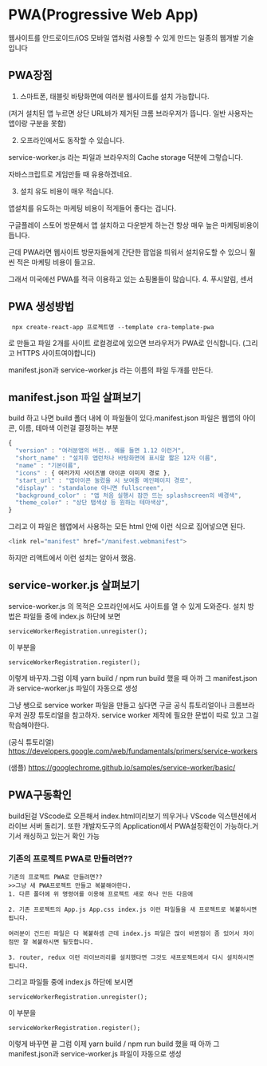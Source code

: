 # PWA(Progressive Web App)

웹사이트를 안드로이드/iOS 모바일 앱처럼 사용할 수 있게 만드는 일종의 웹개발 기술입니다

## PWA장점

1. 스마트폰, 태블릿 바탕화면에 여러분 웹사이트를 설치 가능합니다.

(저거 설치된 앱 누르면 상단 URL바가 제거된 크롬 브라우저가 뜹니다. 일반 사용자는 앱이랑 구분을 못함)

2. 오프라인에서도 동작할 수 있습니다.

service-worker.js 라는 파일과 브라우저의 Cache storage 덕분에 그렇습니다.

자바스크립트로 게임만들 때 유용하겠네요.

3. 설치 유도 비용이 매우 적습니다.

앱설치를 유도하는 마케팅 비용이 적게들어 좋다는 겁니다.

구글플레이 스토어 방문해서 앱 설치하고 다운받게 하는건 항상 매우 높은 마케팅비용이 듭니다.

근데 PWA라면 웹사이트 방문자들에게 간단한 팝업을 띄워서 설치유도할 수 있으니 훨씬 적은 마케팅 비용이 들고요.

그래서 미국에선 PWA를 적극 이용하고 있는 쇼핑몰들이 많습니다. 4. 푸시알림, 센서

## PWA 생성방법

```
 npx create-react-app 프로젝트명 --template cra-template-pwa
```

로 만들고 파일 2개를 사이트 로컬경로에 있으면 브라우저가 PWA로 인식합니다. (그리고 HTTPS 사이트여야합니다)

manifest.json과 service-worker.js 라는 이름의 파일 두개를 만든다.

## manifest.json 파일 살펴보기

build 하고 나면 build 폴더 내에 이 파일들이 있다.manifest.json 파일은 웹앱의 아이콘, 이름, 테마색 이런걸 결정하는 부분

```ts
{
  "version" : "여러분앱의 버전.. 예를 들면 1.12 이런거",
  "short_name" : "설치후 앱런처나 바탕화면에 표시할 짧은 12자 이름",
  "name" : "기본이름",
  "icons" : { 여러가지 사이즈별 아이콘 이미지 경로 },
  "start_url" : "앱아이콘 눌렀을 시 보여줄 메인페이지 경로",
  "display" : "standalone 아니면 fullscreen",
  "background_color" : "앱 처음 실행시 잠깐 뜨는 splashscreen의 배경색",
  "theme_color" : "상단 탭색상 등 원하는 테마색상",
}
```

그리고 이 파일은 웹앱에서 사용하는 모든 html 안에 이런 식으로 집어넣으면 된다.

```ts
<link rel="manifest" href="/manifest.webmanifest">
```

하지만 리액트에서 이런 설치는 알아서 했음.

## service-worker.js 살펴보기

service-worker.js 의 목적은 오프라인에서도 사이트를 열 수 있게 도와준다.
설치 방법은 파일들 중에 index.js 하단에 보면

```
serviceWorkerRegistration.unregister();
```

이 부분을

```
serviceWorkerRegistration.register();
```

이렇게 바꾸자.그럼 이제 yarn build / npm run build 했을 때 아까 그 manifest.json과 service-worker.js 파일이 자동으로 생성

그냥 쌩으로 service worker 파일을 만들고 싶다면 구글 공식 튜토리얼이나 크롬브라우저 권장 튜토리얼을 참고하자.
service worker 제작에 필요한 문법이 따로 있고 그걸 학습해야한다.

(공식 튜토리얼) https://developers.google.com/web/fundamentals/primers/service-workers

(샘플) https://googlechrome.github.io/samples/service-worker/basic/

## PWA구동확인

build된걸 VScode로 오픈해서 index.html미리보기 띄우거나 VScode 익스텐션에서 라이브 서버 돌리기.
또한 개발자도구의 Application에서 PWA설정확인이 가능하다.거기서 캐싱하고 있는거 확인 가능

### 기존의 프로젝트 PWA로 만들려면??

```
기존의 프로젝트 PWA로 만들려면??
>>그냥 새 PWA프로젝트 만들고 복붙해야한다.
1. 다른 폴더에 위 명령어를 이용해 프로젝트 새로 하나 만든 다음에

2. 기존 프로젝트의 App.js App.css index.js 이런 파일들을 새 프로젝트로 복붙하시면 됩니다.

여러분이 건드린 파일은 다 복붙하셈 근데 index.js 파일은 많이 바뀐점이 좀 있어서 차이점만 잘 복붙하시면 될듯합니다.

3. router, redux 이런 라이브러리를 설치했다면 그것도 새프로젝트에서 다시 설치하시면 됩니다.
```

그리고 파일들 중에 index.js 하단에 보시면

```
serviceWorkerRegistration.unregister();
```

이 부분을

```
serviceWorkerRegistration.register();
```

이렇게 바꾸면 끝 그럼 이제 yarn build / npm run build 했을 때 아까 그 manifest.json과 service-worker.js 파일이 자동으로 생성
